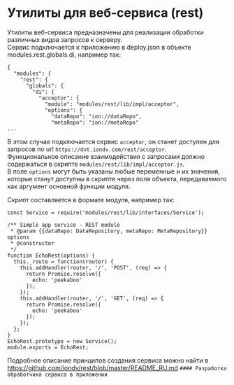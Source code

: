 # Утилиты для веб-сервиса (rest)
Утилиты веб-сервиса предназначены для реализации обработки различных видов запросов к серверу.  
Cервис подключается к приложению в deploy.json в объекте modules.rest.globals.di, например так:
```
{
  "modules": {
    "rest": {
      "globals": {
        "di": {
          "acceptor": {
            "module": "modules/rest/lib/impl/acceptor",
            "options": {
              "dataRepo": "ion://dataRepo",
              "metaRepo": "ion://metaRepo"
...
```
В этом случае подключается сервис `acceptor`, он станет доступен для запросов по url `https://dnt.iondv.com/rest/acceptor`.  
Функциональное описание взаимодействия с запросами должно содержаться в скрипте `modules/rest/lib/impl/acceptor.js`.  
В поле `options` могут быть указаны любые переменные и их значения, которые станут доступны в скрипте через поля объекта, передаваемого как аргумент основной функции модуля.

Скрипт составляется в формате модуля, например так:

```
const Service = require('modules/rest/lib/interfaces/Service');

/** Simple app service - REST module
 * @param {{dataRepo: DataRepository, metaRepo: MetaRepository}} options
 * @constructor
 */
function EchoRest(options) {
  this._route = function(router) {
    this.addHandler(router, '/', 'POST', (req) => {
      return Promise.resolve({
        echo: 'peekaboo'
      });
    });
    this.addHandler(router, '/', 'GET', (req) => {
      return Promise.resolve({
        echo: 'peekaboo'
      });
    });
  };
}
EchoRest.prototype = new Service();
module.exports = EchoRest;
```

Подробное описание принципов создания сервиса можно найти в https://github.com/iondv/rest/blob/master/README_RU.md `#### Разработка обработчика сервиса в приложении`